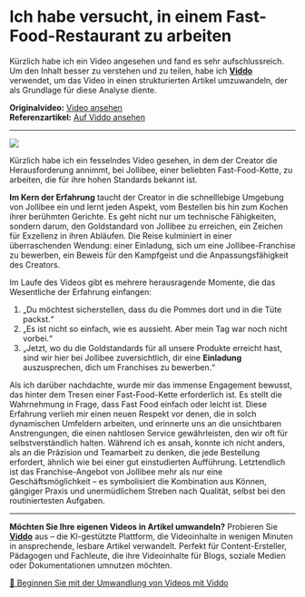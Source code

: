 # Ich habe versucht, in einem Fast-Food-Restaurant zu arbeiten

Kürzlich habe ich ein Video angesehen und fand es sehr aufschlussreich. Um den Inhalt besser zu verstehen und zu teilen, habe ich **[Viddo](https://viddo.pro/)** verwendet, um das Video in einen strukturierten Artikel umzuwandeln, der als Grundlage für diese Analyse diente.

**Originalvideo:** [Video ansehen](https://www.youtube.com/watch?v=LjSIZeM1cCo)  
**Referenzartikel:** [Auf Viddo ansehen](https://viddo.pro/zh/video-result/b3f768b6-123e-469e-8956-bc8d0082915e)

---

![](https://img.youtube.com/vi/LjSIZeM1cCo/0.jpg)

Kürzlich habe ich ein fesselndes Video gesehen, in dem der Creator die Herausforderung annimmt, bei Jollibee, einer beliebten Fast-Food-Kette, zu arbeiten, die für ihre hohen Standards bekannt ist.

**Im Kern der Erfahrung** taucht der Creator in die schnelllebige Umgebung von Jollibee ein und lernt jeden Aspekt, vom Bestellen bis hin zum Kochen ihrer berühmten Gerichte. Es geht nicht nur um technische Fähigkeiten, sondern darum, den Goldstandard von Jollibee zu erreichen, ein Zeichen für Exzellenz in ihren Abläufen. Die Reise kulminiert in einer überraschenden Wendung: einer Einladung, sich um eine Jollibee-Franchise zu bewerben, ein Beweis für den Kampfgeist und die Anpassungsfähigkeit des Creators.

Im Laufe des Videos gibt es mehrere herausragende Momente, die das Wesentliche der Erfahrung einfangen:
1. „Du möchtest sicherstellen, dass du die Pommes dort und in die Tüte packst.“
2. „Es ist nicht so einfach, wie es aussieht. Aber mein Tag war noch nicht vorbei.“
3. „Jetzt, wo du die Goldstandards für all unsere Produkte erreicht hast, sind wir hier bei Jollibee zuversichtlich, dir eine **Einladung** auszusprechen, dich um Franchises zu bewerben.“

Als ich darüber nachdachte, wurde mir das immense Engagement bewusst, das hinter dem Tresen einer Fast-Food-Kette erforderlich ist. Es stellt die Wahrnehmung in Frage, dass Fast Food einfach oder leicht ist. Diese Erfahrung verlieh mir einen neuen Respekt vor denen, die in solch dynamischen Umfeldern arbeiten, und erinnerte uns an die unsichtbaren Anstrengungen, die einen nahtlosen Service gewährleisten, den wir oft für selbstverständlich halten. Während ich es ansah, konnte ich nicht anders, als an die Präzision und Teamarbeit zu denken, die jede Bestellung erfordert, ähnlich wie bei einer gut einstudierten Aufführung. Letztendlich ist das Franchise-Angebot von Jollibee mehr als nur eine Geschäftsmöglichkeit – es symbolisiert die Kombination aus Können, gängiger Praxis und unermüdlichem Streben nach Qualität, selbst bei den routiniertesten Aufgaben.

---

**Möchten Sie Ihre eigenen Videos in Artikel umwandeln?** Probieren Sie **[Viddo](https://viddo.pro/)** aus – die KI-gestützte Plattform, die Videoinhalte in wenigen Minuten in ansprechende, lesbare Artikel verwandelt. Perfekt für Content-Ersteller, Pädagogen und Fachleute, die ihre Videoinhalte für Blogs, soziale Medien oder Dokumentationen umnutzen möchten.

[🚀 Beginnen Sie mit der Umwandlung von Videos mit Viddo](https://viddo.pro/)